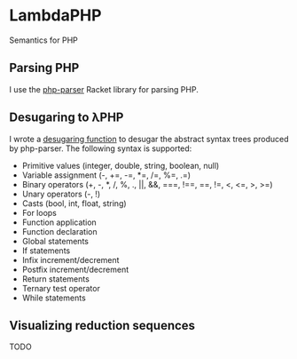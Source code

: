 # LambdaPHP
Semantics for PHP

## Parsing PHP
I use the [php-parser](https://github.com/antoineB/php-parser) Racket library
for parsing PHP.

## Desugaring to λPHP
I wrote a [desugaring
function](https://github.com/fgoodman/lambdaPHP/LambdaPHP/desugar.rkt) to
desugar the abstract syntax trees produced by php-parser. The following syntax
is supported:
* Primitive values \(integer, double, string, boolean, null\)
* Variable assignment \(\-, \+=, \-=, \*=, /=, %=, \.=\)
* Binary operators \(\+, \-, \*, /, %, \., ||, &&, ===, \!==, ==, \!=, <, <=, >, >=\)
* Unary operators \(\-, \!\)
* Casts (bool, int, float, string)
* For loops
* Function application
* Function declaration
* Global statements
* If statements
* Infix increment/decrement
* Postfix increment/decrement
* Return statements
* Ternary test operator
* While statements

## Visualizing reduction sequences
TODO

